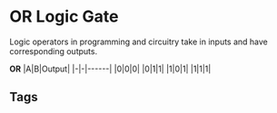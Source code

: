 # OR Logic Gate

Logic operators in programming and circuitry take in inputs and have corresponding outputs.

**OR**
|A|B|Output|
|-|-|------|
|0|0|0|
|0|1|1|
|1|0|1|
|1|1|1|

## Tags
